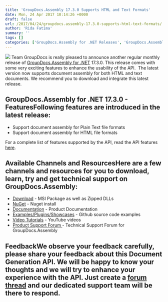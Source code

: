 ```yaml
---
title: 'GroupDocs.Assembly 17.3.0 Supports HTML and Text Formats'
date: Mon, 24 Apr 2017 10:14:26 +0000
draft: false
url: /2017/04/24/groupdocs.assembly-17.3.0-supports-html-text-formats/
author: 'Rida Fatima'
summary: ''
tags: []
categories: ['GroupDocs.Assembly for .NET Releases', 'GroupDocs.Assembly Product Family']
---
```


[![](http://blog.groupdocs.com/wp-content/uploads/sites/4/2017/04/groupdocs-assembly-net.png)](https://www.groupdocs.com/products/assembly/net) Team GroupDocs is really pleased to announce another regular monthly release of [GroupDocs.Assembly for .NET](https://www.groupdocs.com/products/assembly/net) 17.3.0. This release comes with some very exciting features to enhance the usability of the API.  The latest version now supports document assembly for both HTML and text documents. We recommend you to download and integrate this latest release.

## GroupDocs.Assembly for .NET 17.3.0 - FeaturesFollowing features are introduced in the latest release:

*   Support document assembly for Plain Text file formats
*   Support document assembly for HTML file formats

For a complete list of features supported by the API, read the API features [here](https://docs.groupdocs.com/assembly/net).

## Available Channels and ResourcesHere are a few channels and resources for you to download, learn, try and get technical support on GroupDocs.Assembly:

*   [Download](http://www.groupdocs.com/downloads/assembly/net "GroupDocs.Assembly for .NET Downloads") - MSI Package as well as Zipped DLLs
*   [NuGet](https://www.nuget.org/packages/GroupDocs.Assembly/17.3.0 "Document Generation for .NET NuGet") - Nuget install
*   [Documentation](http://groupdocs.com/docs/display/assemblynet/Getting+Started "GroupDocs.Assembly for .NET Documentation") - Product Documentation
*   [Examples/Plugins/Showcases](https://github.com/groupdocsassembly/GroupDocs_Assembly_NET "Document Generation for .NET examples and showcases") - Github source code examples
*   [Video Tutorials](https://www.youtube.com/channel/UCfKGAWJDtyZ1s1sD9VCGWFw/playlists?sort=dd&view=1&shelf_id=0 ".NET document generation API video tutorials") - YouTube videos
*   [Product Support Forum ](http://groupdocs.com/Community/forums/groupdocs.assembly-product-family/8/showforum.aspx "GroupDocs.Assembly for .NET Support forum")\- Technical Support Forum for GroupDocs.Assembly

## FeedbackWe observe your feedback carefully, please share your feedback about this **Document Generation API**. We will be happy to know your thoughts and we will try to enhance your experience with the API. Just create a [forum thread](http://groupdocs.com/Community/forums/groupdocs.assembly-product-family/8/showforum.aspx "Technical Support Forum") and our dedicated support team will be there to respond.





